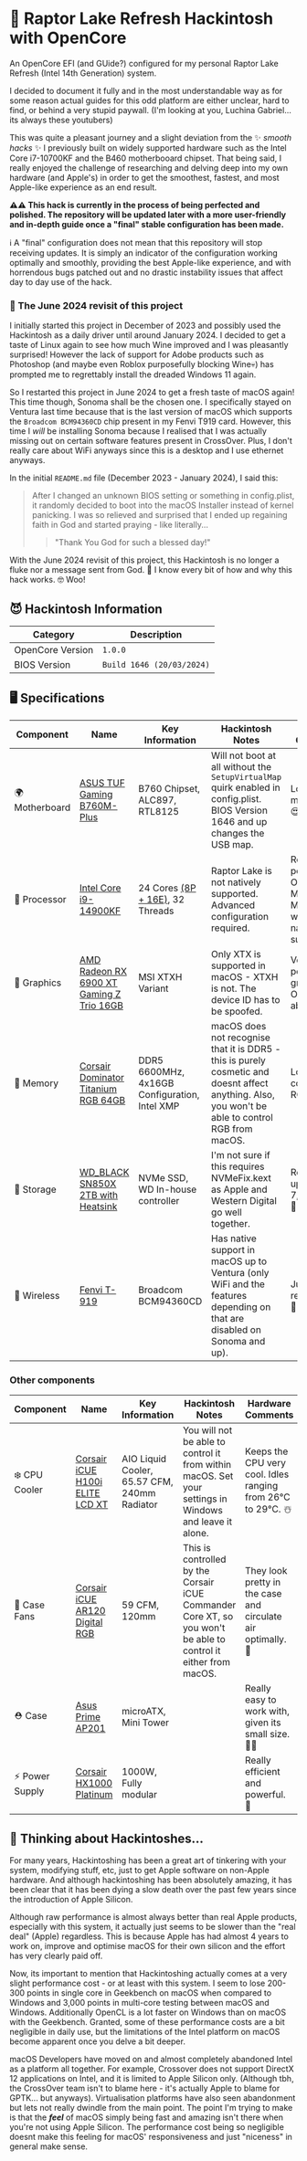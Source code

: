 # 🦅 Raptor Lake Refresh Hackintosh with OpenCore
An OpenCore EFI (and GUide?) configured for my personal Raptor Lake Refresh (Intel 14th Generation) system.

I decided to document it fully and in the most understandable way as for some reason actual guides for this odd platform are either unclear, hard to find, or behind a very stupid paywall. (I'm looking at you, Luchina Gabriel... its always these youtubers)

This was quite a pleasant journey and a slight deviation from the ✨ *smooth hacks* ✨ I previously built on widely supported hardware such as the Intel Core i7-10700KF and the B460 motherbooard chipset. That being said, I really enjoyed the challenge of researching and delving deep into my own hardware (and Apple's) in order to get the smoothest, fastest, and most Apple-like experience as an end result.

**⚠️⚠️ This hack is currently in the process of being perfected and polished. The repository will be updated later with a more user-friendly and in-depth guide once a "final" stable configuration has been made.**

ℹ️ A "final" configuration does not mean that this repository will stop receiving updates. It is simply an indicator of the configuration working optimally and smoothly, providing the best Apple-like experience, and with horrendous bugs patched out and no drastic instability issues that affect day to day use of the hack.

### 🐣 The June 2024 revisit of this project
I initially started this project in December of 2023 and possibly used the Hackintosh as a daily driver until around January 2024. I decided to get a taste of Linux again to see how much Wine improved and I was pleasantly surprised! However the lack of support for Adobe products such as Photoshop (and maybe even Roblox purposefully blocking Wine💀) has prompted me to regrettably install the dreaded Windows 11 again.

So I restarted this project in June 2024 to get a fresh taste of macOS again! This time though, Sonoma shall be the chosen one. I specifically stayed on Ventura last time because that is the last version of macOS which supports the `Broadcom BCM94360CD` chip present in my Fenvi T919 card. However, this time I *will* be installing Sonoma because I realised that I was actually missing out on certain software features present in CrossOver. Plus, I don't really care about WiFi anyways since this is a desktop and I use ethernet anyways.

In the initial `README.md` file (December 2023 - January 2024), I said this:
> After I changed an unknown BIOS setting or something in config.plist, it randomly decided to boot into the macOS Installer instead of kernel panicking. I was so relieved and surprised that I ended up regaining faith in God and started praying - like literally...
>> "Thank You God for such a blessed day!"

With the June 2024 revisit of this project, this Hackintosh is no longer a fluke nor a message sent from God. 👼 I know every bit of how and why this hack works. 🤓 Woo!

## 😈 Hackintosh Information
| Category         | Description               |
|------------------|---------------------------|
| OpenCore Version | `1.0.0`                   |
| BIOS Version     | `Build 1646 (20/03/2024)` |

## 🖥️ Specifications
| Component | Name | Key Information | Hackintosh Notes | Hardware Comments |
| --------- | ---- | --------------- | ---------------- | ----------------- |
| 🌍 Motherboard | [ASUS TUF Gaming B760M-Plus](https://www.asus.com/uk/motherboards-components/motherboards/tuf-gaming/tuf-gaming-b760m-plus/techspec/) | B760 Chipset, ALC897, RTL8125 | Will not boot at all without the `SetupVirtualMap` quirk enabled in config.plist. BIOS Version 1646 and up changes the USB map. | Lovely motherboard! 😍 |
| 🧠 Processor | [Intel Core i9-14900KF](https://ark.intel.com/content/www/us/en/ark/products/236787/intel-core-i9-processor-14900kf-36m-cache-up-to-6-00-ghz.html) | 24 Cores [(8P + 16E)](https://www.intel.com/content/www/us/en/gaming/resources/how-hybrid-design-works.html), 32 Threads| Raptor Lake is not natively supported. Advanced configuration required. | Really powerful - Outperforms M2 Ultra and M3 Max even with non-native support! 💪🏻 |
| 👀 Graphics | [AMD Radeon RX 6900 XT Gaming Z Trio 16GB](https://www.msi.com/Graphics-Card/Radeon-RX-6900-XT-GAMING-Z-TRIO-16G/Specification) | MSI XTXH Variant | Only XTX is supported in macOS - XTXH is not. The device ID has to be spoofed. | Very powerful graphics - Outperforms above. 🤓 |
| 💭 Memory | [Corsair Dominator Titanium RGB 64GB](https://www.corsair.com/uk/en/p/memory/cmp64gx5m4b6400c32/dominator-titanium-rgb-4x16gb-ddr5-dram-6400mt-s-cl32-intel-xmp-memory-kit-cmp64gx5m4b6400c32#tab-techspecs) | DDR5 6600MHz, 4x16GB Configuration, Intel XMP | macOS does not recognise that it is DDR5 - this is purely cosmetic and doesnt affect anything. Also, you won't be able to control RGB from macOS. | Lovely colours with RGB! 🌈 |
| 💾 Storage | [WD_BLACK SN850X 2TB with Heatsink](https://www.westerndigital.com/en-gb/products/internal-drives/wd-black-sn850x-nvme-ssd?sku=WDS200T2XHE) | NVMe SSD, WD In-house controller | I'm not sure if this requires NVMeFix.kext as Apple and Western Digital go well together. | Really fast - up to 7,300MB/s. 🏃🏻💨 |
| 🛜 Wireless | [Fenvi T-919](https://fenvi.com/product_detail_16.html) | Broadcom BCM94360CD | Has native support in macOS up to Ventura (only WiFi and the features depending on that are disabled on Sonoma and up). | Just a regular card 👍🏻 |

### Other components
| Component | Name | Key Information | Hackintosh Notes | Hardware Comments |
| --------- | ---- | --------------- | ---------------- | ----------------- |
| ❄️ CPU Cooler | [Corsair iCUE H100i ELITE LCD XT](https://www.corsair.com/uk/en/p/cpu-coolers/cw-9060074-ww/icue-h100i-elite-lcd-xt-display-liquid-cpu-cooler) | AIO Liquid Cooler, 65.57 CFM, 240mm Radiator | You will not be able to control it from within macOS. Set your settings in Windows and leave it alone. | Keeps the CPU very cool. Idles ranging from 26℃ to 29℃. ☃️ |
| 🪭 Case Fans | [Corsair iCUE AR120 Digital RGB](https://www.corsair.com/uk/en/p/120mm-fans/co-9050167-ww/icue-ar120-digital-rgb-120mm-pwm-fan-triple-pack-co-9050167-ww#tab-techspecs) | 59 CFM, 120mm | This is controlled by the Corsair iCUE Commander Core XT, so you won't be able to control it either from macOS. | They look pretty in the case and circulate air optimally. 🧊 |
| ⛑️ Case | [Asus Prime AP201](https://www.asus.com/uk/motherboards-components/gaming-cases/prime/asus-prime-ap201-tempered-glass-microatx-case/) | microATX, Mini Tower |   | Really easy to work with, given its small size. 👏🏻 |
| ⚡️ Power Supply | [Corsair HX1000 Platinum](https://www.corsair.com/uk/en/p/psu/cp-9020139-uk/hx-series-hx1000-1000-watt-80-plus-platinum-certified-fully-modular-psu-uk-cp-9020139-uk) | 1000W, Fully modular |   | Really efficient and powerful. 🔌 |

## 🤔 Thinking about Hackintoshes...
For many years, Hackintoshing has been a great art of tinkering with your system, modifying stuff, etc, just to get Apple software on non-Apple hardware. And although hackintoshing has been absolutely amazing, it has been clear that it has been dying a slow death over the past few years since the introduction of Apple Silicon.

Although raw performance is almost always better than real Apple products, especially with this system, it actually just seems to be slower than the "real deal" (Apple) regardless. This is because Apple has had almost 4 years to work on, improve and optimise macOS for their own silicon and the effort has very clearly paid off.

Now, its important to mention that Hackintoshing actually comes at a very slight performance cost - or at least with this system. I seem to lose 200-300 points in single core in Geekbench on macOS when compared to Windows and 3,000 points in multi-core testing between macOS and Windows. Additionally OpenCL is a lot faster on Windows than on macOS with the Geekbench. Granted, some of these performance costs are a bit negligible in daily use, but the limitations of the Intel platform on macOS become apparent once you delve a bit deeper.

macOS Developers have moved on and almost completely abandoned Intel as a platform all together. For example, Crossover does not support DirectX 12 applications on Intel, and it is limited to Apple Silicon only. (Although tbh, the CrossOver team isn't to blame here - it's actually Apple to blame for GPTK... but anyways). Virtualisation platforms have also seen abandonment but lets not really dwindle from the main point. The point I'm trying to make is that the ***feel*** of macOS simply being fast and amazing isn't there when you're not using Apple Silicon. The performance cost being so negligible doesnt make this feeling for macOS' responsiveness and just "niceness" in general make sense.